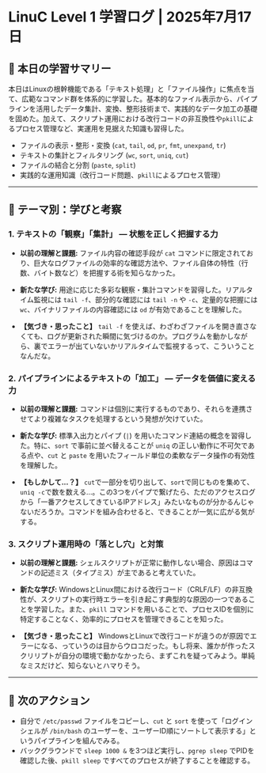 # LinuC Level 1 学習ログ | 2025年7月17日

## 🎯 本日の学習サマリー

本日はLinuxの根幹機能である「テキスト処理」と「ファイル操作」に焦点を当て、広範なコマンド群を体系的に学習した。基本的なファイル表示から、パイプラインを活用したデータ集計、変換、整形技術まで、実践的なデータ加工の基礎を固めた。加えて、スクリプト運用における改行コードの非互換性や`pkill`によるプロセス管理など、実運用を見据えた知識も習得した。

- ファイルの表示・整形・変換 (`cat`, `tail`, `od`, `pr`, `fmt`, `unexpand`, `tr`)
- テキストの集計とフィルタリング (`wc`, `sort`, `uniq`, `cut`)
- ファイルの結合と分割 (`paste`, `split`)
- 実践的な運用知識（改行コード問題、`pkill`によるプロセス管理）

---

## 🤔 テーマ別：学びと考察

### 1. テキストの「観察」「集計」 — 状態を正しく把握する力

- **以前の理解と課題:**
  ファイル内容の確認手段が `cat` コマンドに限定されており、巨大なログファイルの効率的な確認方法や、ファイル自体の特性（行数、バイト数など）を把握する術を知らなかった。

- **新たな学び:**
  用途に応じた多彩な観察・集計コマンドを習得した。リアルタイム監視には `tail -f`、部分的な確認には `tail -n` や `-c`、定量的な把握には `wc`、バイナリファイルの内容確認には `od` が有効であることを理解した。

- **【気づき・思ったこと】**
  `tail -f` を使えば、わざわざファイルを開き直さなくても、ログが更新された瞬間に気づけるのか。プログラムを動かしながら、裏でエラーが出ていないかリアルタイムで監視するって、こういうことなんだな。

### 2. パイプラインによるテキストの「加工」 — データを価値に変える力

- **以前の理解と課題:**
  コマンドは個別に実行するものであり、それらを連携させてより複雑なタスクを処理するという発想が欠けていた。

- **新たな学び:**
  標準入出力とパイプ (`|`) を用いたコマンド連結の概念を習得した。特に、`sort` で事前に並べ替えることが `uniq` の正しい動作に不可欠である点や、`cut` と `paste` を用いたフィールド単位の柔軟なデータ操作の有効性を理解した。

- **【もしかして...？】**
  `cut`で一部分を切り出して、`sort`で同じものを集めて、`uniq -c`で数を数える…。この3つをパイプで繋げたら、ただのアクセスログから「一番アクセスしてきているIPアドレス」みたいなものが分かるんじゃないだろうか。コマンドを組み合わせると、できることが一気に広がる気がする。

### 3. スクリプト運用時の「落とし穴」と対策

- **以前の理解と課題:**
  シェルスクリプトが正常に動作しない場合、原因はコマンドの記述ミス（タイプミス）が主であると考えていた。

- **新たな学び:**
  WindowsとLinux間における改行コード（CRLF/LF）の非互換性が、スクリプトの実行時エラーを引き起こす典型的な原因の一つであることを学習した。また、`pkill` コマンドを用いることで、プロセスIDを個別に特定することなく、効率的にプロセスを管理できることを知った。

- **【気づき・思ったこと】**
  WindowsとLinuxで改行コードが違うのが原因でエラーになる、っていうのは目からウロコだった。もし将来、誰かが作ったスクリリプトが自分の環境で動かなかったら、まずこれを疑ってみよう。単純なミスだけど、知らないとハマりそう。

---

## 🚀 次のアクション

- 自分で `/etc/passwd` ファイルをコピーし、`cut` と `sort` を使って「ログインシェルが `/bin/bash` のユーザーを、ユーザーID順にソートして表示する」というパイプラインを組んでみる。
- バックグラウンドで `sleep 1000 &` を3つほど実行し、`pgrep sleep` でPIDを確認した後、`pkill sleep` ですべてのプロセスが終了することを確認する。
